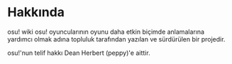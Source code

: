 # Hakkında

osu! wiki osu! oyuncularının oyunu daha etkin biçimde anlamalarına yardımcı olmak adına topluluk tarafından yazılan ve sürdürülen bir projedir.

osu!'nun telif hakkı Dean Herbert (peppy)'e aittir.
